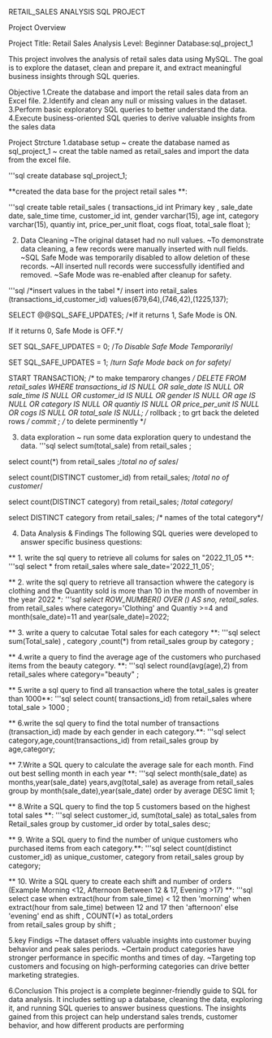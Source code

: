 RETAIL_SALES ANALYSIS  SQL PROJECT

Project Overview

Project Title: Retail Sales Analysis
Level: Beginner
Database:sql_project_1

This project involves the analysis of retail sales data using MySQL. The goal is to explore the dataset, clean and prepare it, and extract meaningful business insights through SQL queries.

Objective 
1.Create the database and import the retail sales data from an Excel file.
2.Identify and clean any null or missing values in the dataset.
3.Perform basic exploratory SQL queries to better understand the data.
4.Execute business-oriented SQL queries to derive valuable insights from the sales data

Project Strcture 
1.database setup
~ create the database named as sql_project_1
~ creat the table named as retail_sales and import the data from the excel file.

'''sql
create database sql_project_1; 


**created the data base for the project retail sales **:

'''sql
create table retail_sales ( 
transactions_id	int Primary key ,
sale_date	date,
sale_time	time,
customer_id	int,
gender	varchar(15),
age	int,
category varchar(15),
quantiy	int,
price_per_unit	float,
cogs	float,
total_sale float
);


2. Data  Cleaning
~The original dataset had no null values.
~To demonstrate data cleaning, a few records were manually inserted with null fields.
~SQL Safe Mode was temporarily disabled to allow deletion of these records.
~All inserted null records were successfully identified and removed.
~Safe Mode was re-enabled after cleanup for safety.

'''sql
/*insert values in the tabel */
insert into retail_sales (transactions_id,customer_id)
values(679,64),(746,42),(1225,137);

SELECT @@SQL_SAFE_UPDATES;
/*If it returns 1, Safe Mode is ON.

If it returns 0, Safe Mode is OFF.*/

SET SQL_SAFE_UPDATES = 0;  /*To Disable Safe Mode Temporarily*/

SET SQL_SAFE_UPDATES = 1; /*turn Safe Mode back on for safety*/

START TRANSACTION; /* to make temparory changes */
 DELETE FROM retail_sales
     WHERE 
    transactions_id IS  NULL OR
    sale_date IS NULL OR
    sale_time IS NULL OR
    customer_id IS NULL OR
    gender IS NULL OR
    age IS NULL OR
    category IS NULL OR
    quantiy IS NULL OR
    price_per_unit IS NULL OR
    cogs IS NULL OR
    total_sale IS NULL;
                             /* rollback ; to grt back the deleted rows */
commit ;  /* to delete perminently */



3. data  exploration
~ run some data exploration query to undestand the data.
'''sql
select sum(total_sale) from retail_sales ;

select count(*) from retail_sales ;/*total no of sales*/


select count(DISTINCT customer_id)  from retail_sales;  /*total no of customer*/

select count(DISTINCT category)  from retail_sales; /*total category*/

select DISTINCT category from retail_sales; /* names of the total category*/




4. Data Analysis & Findings
The following SQL queries were developed to answer specific business questions:


** 1. write the sql query to retrieve all colums for sales on "2022_11_05 **:
'''sql
select * from retail_sales
where sale_date='2022_11_05';  

**  2. write the sql query to retrieve all transaction whwere the category is clothing and the Quantity sold is more than 10 in the month of november in the year 2022 **:
'''sql
select  ROW_NUMBER() OVER () AS sno, retail_sales.* from retail_sales
where category='Clothing' and Quantiy >=4 and month(sale_date)=11 and year(sale_date)=2022; 

**  3. write a query to calcutae Total sales for each category **:
'''sql
select sum(Total_sale) , category ,count(*) from retail_sales
group by category ; 

**  4.write a query to find the average age of the customers who purchased items from the beauty category. **:
'''sql
select round(avg(age),2) from retail_sales
where category="beauty" ; 

**  5.write a sql query to find all transaction where the total_sales is greater than 1000**:
'''sql
select count( transactions_id) from retail_sales
where total_sale > 1000 ; 

**  6.write the sql query to find the total number of transactions (transaction_id) made by each gender in each category.**:
'''sql
select  category,age,count(transactions_id) from retail_sales
group by age,category; 

**   7.Write a SQL query to calculate the average sale for each month. Find out best selling month in each year **:
'''sql
select  month(sale_date) as months,year(sale_date) years,avg(total_sale) as average from retail_sales
group by month(sale_date),year(sale_date) 
order by average DESC
limit 1;  

**  8.Write a SQL query to find the top 5 customers based on the highest total sales **:
'''sql
select customer_id, sum(total_sale) as total_sales from Retail_sales
group by customer_id
order by total_sales desc; 

**  9. Write a SQL query to find the number of unique customers who purchased items from each category.**:
'''sql
select count(distinct customer_id) as unique_customer, category
from retail_sales 
group by category; 

**  10. Write a SQL query to create each shift and number of orders (Example Morning <12, Afternoon Between 12 & 17, Evening >17) **:
'''sql
select 
case 
	when extract(hour from sale_time) < 12 then 'morning'
    when extract(hour from sale_time) between 12 and 17 then 'afternoon'
    else 'evening'
end as shift , COUNT(*) as total_orders  
from retail_sales
group by shift ;


5.key Findigs
~The dataset offers valuable insights into customer buying behavior and peak sales periods.
~Certain product categories have stronger performance in specific months and times of day.
~Targeting top customers and focusing on high-performing categories can drive better marketing strategies.

6.Conclusion
This project is a complete beginner-friendly guide to SQL for data analysis. It includes setting up a database, cleaning the data, exploring it, and running SQL queries to answer business questions. The insights gained from this project can help understand sales trends, customer behavior, and how different products are performing

